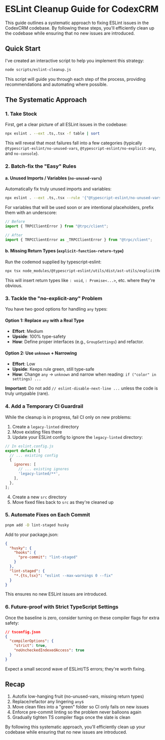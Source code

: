 # ESLint Cleanup Guide for CodexCRM

This guide outlines a systematic approach to fixing ESLint issues in the CodexCRM codebase. By following these steps, you'll efficiently clean up the codebase while ensuring that no new issues are introduced.

## Quick Start

I've created an interactive script to help you implement this strategy:

```bash
node scripts/eslint-cleanup.js
```

This script will guide you through each step of the process, providing recommendations and automating where possible.

## The Systematic Approach

### 1. Take Stock

First, get a clear picture of all ESLint issues in the codebase:

```bash
npx eslint . --ext .ts,.tsx -f table | sort
```

This will reveal that most failures fall into a few categories (typically `@typescript-eslint/no-unused-vars`, `@typescript-eslint/no-explicit-any`, and `no-console`).

### 2. Batch-fix the "Easy" Rules

#### a. Unused Imports / Variables (`no-unused-vars`)

Automatically fix truly unused imports and variables:

```bash
npx eslint . --ext .ts,.tsx --rule '{"@typescript-eslint/no-unused-vars": ["error", {"vars":"all","args":"after-used"}]}' --fix
```

For variables that will be used soon or are intentional placeholders, prefix them with an underscore:

```typescript
// Before
import { TRPCClientError } from "@trpc/client";

// After
import { TRPCClientError as _TRPCClientError } from "@trpc/client";
```

#### b. Missing Return Types (`explicit-function-return-type`)

Run the codemod supplied by typescript-eslint:

```bash
npx tsx node_modules/@typescript-eslint/utils/dist/ast-utils/explicitReturnType.js
```

This will insert return types like `: void`, `: Promise<...>`, etc. where they're obvious.

### 3. Tackle the "no-explicit-any" Problem

You have two good options for handling `any` types:

#### Option 1: Replace `any` with a Real Type

- **Effort**: Medium
- **Upside**: 100% type-safety
- **How**: Define proper interfaces (e.g., `GroupSettings`) and refactor.

#### Option 2: Use `unknown` + Narrowing

- **Effort**: Low
- **Upside**: Keeps rule green, still type-safe
- **How**: Change `any` → `unknown` and narrow when reading: `if ("color" in settings) ...`

**Important**: Do not add `// eslint-disable-next-line ...` unless the code is truly untypable (rare).

### 4. Add a Temporary CI Guardrail

While the cleanup is in progress, fail CI only on new problems:

1. Create a `legacy-linted` directory
2. Move existing files there
3. Update your ESLint config to ignore the `legacy-linted` directory:

```javascript
// In eslint.config.js
export default [
  // ... existing config
  {
    ignores: [
      // ... existing ignores
      'legacy-linted/**',
    ],
  },
];
```

4. Create a new `src` directory
5. Move fixed files back to `src` as they're cleaned up

### 5. Automate Fixes on Each Commit

```bash
pnpm add -D lint-staged husky
```

Add to your package.json:

```json
{
  "husky": { 
    "hooks": { 
      "pre-commit": "lint-staged" 
    } 
  },
  "lint-staged": {
    "*.{ts,tsx}": "eslint --max-warnings 0 --fix"
  }
}
```

This ensures no new ESLint issues are introduced.

### 6. Future-proof with Strict TypeScript Settings

Once the baseline is zero, consider turning on these compiler flags for extra safety:

```json
// tsconfig.json
{
  "compilerOptions": {
    "strict": true,
    "noUncheckedIndexedAccess": true
  }
}
```

Expect a small second wave of ESLint/TS errors; they're worth fixing.

## Recap

1. Autofix low-hanging fruit (no-unused-vars, missing return types)
2. Replace/refactor any lingering `any`s
3. Move clean files into a "green" folder so CI only fails on new issues
4. Enforce pre-commit linting so the problem never balloons again
5. Gradually tighten TS compiler flags once the slate is clean

By following this systematic approach, you'll efficiently clean up your codebase while ensuring that no new issues are introduced.
